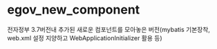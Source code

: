 # egov_new_component
전자정부 3.7버전내 추가된 새로운 컴포넌트를 모아놓은 버전(mybatis 기본장착, web.xml 설정 지양하고 WebApplicationInitializer 활용 등)
